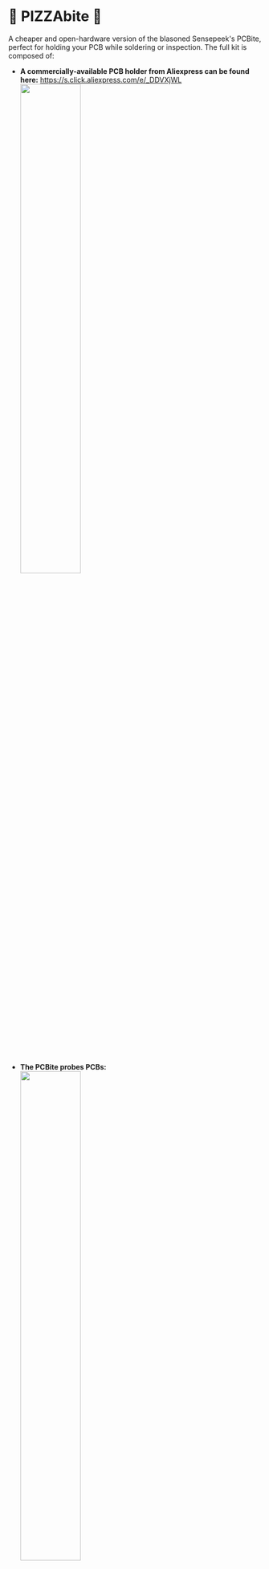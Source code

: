 # 🍕 PIZZAbite 🍕
 A cheaper and open-hardware version of the blasoned Sensepeek's PCBite, perfect for holding your PCB while soldering or inspection.
The full kit is composed of:
* **A commercially-available PCB holder from Aliexpress can be found here:** https://s.click.aliexpress.com/e/_DDVXjWL<br>
<img src="https://github.com/whid-injector/PIZZAbite/assets/26245612/e1ca7f20-8fdc-4c4f-9ebd-2d6720ee5a7b" width=50% height=50%/> <br>
* **The PCBite probes PCBs:** <br>
<img src="https://github.com/whid-injector/PIZZAbite/assets/26245612/a7be1b46-4f85-4d29-ba5c-f17fd79704be" width=50% height=50%/> <br>
* **Pogo Pings:** <br>
  - P50-B1 (Diameter 0.5mm) for the Small PIZZABite PCB- https://s.click.aliexpress.com/e/_DkI4xwx <br>
<img src="https://github.com/whid-injector/PIZZAbite/assets/26245612/44827836-1bd5-4470-a107-2baecd4f8f43" width=50% height=50%/> <br>

  - PA100-B1 (Diameter 1mm) for the Large PIZZABite PCB- https://s.click.aliexpress.com/e/_DFOzwnp <br>
<img src="https://github.com/whid-injector/PIZZAbite/assets/26245612/1c844e22-c30f-43bc-8c24-91da0a2053a0" width=50% height=50%/> <br>
 
The PIZZAbite PCBs be printed on JLCPCB:<br>
<img src="https://github.com/whid-injector/PIZZAbite/assets/26245612/6514503c-7711-4ef0-b1b2-e5583e9b188e" width=30% height=30%/> <br>
I tried 3 types of thicknesses... 1mm (white), 1.2mm (red) and 1.6mm (green). 
All of them works fine and even the 1mm thick version is robust!
Just upload the **gerber.zip** file on JLCPCB and you almost done ordering it. 👍

<img src="https://github.com/whid-injector/PIZZAbite/assets/26245612/e1f14e8f-3b6b-4e64-b1ac-12da536d7565" width=30% height=30%/>
<img src="https://github.com/whid-injector/PIZZAbite/assets/26245612/e3de7300-aab1-4135-a37c-37620133ca9a" width=30% height=30%/> <br>

The PIZZAbite PCB probes are mounted on flexible metal arm and a powerful magnet in the base for easy positioning. 
The one of the kind "lift and drop" function takes away the need for annoying and complicated set screws. 
Thanks to the extreme flexibility of the arms connected to the PIZZAbite PCBs, the compressible needle (a.k.a. PogoPin) maintain constant pressure at the probing point so even if the board is bumped into the probe tip will always stay in position. 

## Wanna Become a CERTIFIED HARDWARE HACKER?
The 𝙊𝙛𝙛𝙚𝙣𝙨𝙞𝙫𝙚 𝙃𝙖𝙧𝙙𝙬𝙖𝙧𝙚 𝙃𝙖𝙘𝙠𝙞𝙣𝙜 𝙏𝙧𝙖𝙞𝙣𝙞𝙣𝙜 is a Self-Paced training including Videos, a printed Workbook and a cool Hardware Hackit Kit. And... you get everything shipped home Worldwide! 🌍🔥😎<br>
For more info... ➡ https://www.whid.ninja/store <br><br>

[![WHID's Trainings](https://files.gandi.ws/64/2e/642e05f6-84e1-48fe-8a59-d678c7d635e3.PNG)](https://www.youtube.com/watch?v=zbUuBZJIHkE)

## Open-Hardware & KiCAD
Since someone may want to tweak PIZZAbite size... Attached you can find the KiCAD. You are welcome!
![image](https://github.com/whid-injector/PIZZAbite/assets/26245612/41b53a16-4ccf-4095-9aed-831716df5f71)




